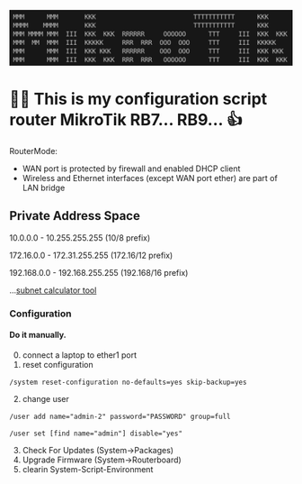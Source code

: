 ![This is an image](mikrotik.png)

# :man_beard: This is my configuration script router MikroTik RB7... RB9... :+1:

RouterMode:
- WAN port is protected by firewall and enabled DHCP client
- Wireless and Ethernet interfaces (except WAN port ether) are part of LAN bridge

## Private Address Space
10.0.0.0 - 10.255.255.255 (10/8 prefix)

172.16.0.0 - 172.31.255.255  (172.16/12 prefix)

192.168.0.0 - 192.168.255.255 (192.168/16 prefix)

...[subnet calculator tool](https://subnet.im)


### Configuration

#### Do it manually.
0. connect a laptop to ether1 port
1. reset configuration
```
/system reset-configuration no-defaults=yes skip-backup=yes
```
2. change user
```
/user add name="admin-2" password="PASSWORD" group=full
```
```
/user set [find name="admin"] disable="yes"
```
3. Check For Updates (System→Packages)
4. Upgrade Firmware (System→Routerboard)
5. clearin System-Script-Environment
